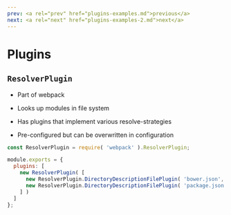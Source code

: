 ```yaml
---
prev: <a rel="prev" href="plugins-examples.md">previous</a>
next: <a rel="next" href="plugins-examples-2.md">next</a>
---
```


# Plugins

## `ResolverPlugin`

- Part of <span class="name">webpack</span>

- Looks up modules in file system

- Has plugins that implement various resolve-strategies

- Pre-configured but can be overwritten in configuration

```js
const ResolverPlugin = require( 'webpack' ).ResolverPlugin;

module.exports = {
  plugins: [
    new ResolverPlugin( [
      new ResolverPlugin.DirectoryDescriptionFilePlugin( 'bower.json', [ 'main' ] ),
      new ResolverPlugin.DirectoryDescriptionFilePlugin( 'package.json', [ 'browser', 'main' ] )
    ] )
  ]
};
```
<!--{data-bespoke-bullet}-->

<aside>
</aside>
